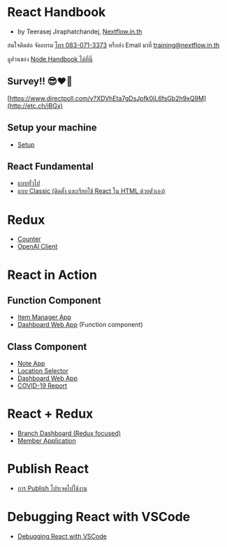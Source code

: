 
# React Handbook

- by Teerasej Jiraphatchandej, [Nextflow.in.th](https://www.nextflow.in.th)

สนใจติดต่อ จัดอบรม [โทร 083-071-3373](tel:083-071-3373) หรือส่ง Email มาที่ [training@nextflow.in.th](mailto:training@nextflow.in.th)

ดูส่วนของ [Node Handbook ได้ที่นี่](https://github.com/teerasej/node-handbook/)

## Survey!! 😎❤️🥳

[https://www.directpoll.com/v?XDVhEta7gDsJpfk0jL6fsGb2h9xQ9M](http://etc.ch/jBGx)

## Setup your machine

- [Setup](contents/setup.md)


## React Fundamental 

- [แบบทั่วไป](/contents/react-fundamental/README.md)
- [แบบ Classic (ติดตั้ง และเรียกใช้ React ใน HTML ด้วยตัวเอง)](/contents/react-fundamental-classic/README.md)

# Redux 

- [Counter](contents/practice/counter/readme.md)
- [OpenAI Client](contents/practice/openai/readme.md)


# React in Action 

## Function Component 

- [Item Manager App](contents/practice/item-manager-app/readme.md)
- [Dashboard Web App](contents/practice/dashboard-app-function-component/readme.md) (Function component)

## Class Component

- [Note App](contents/practice/note-app-saga/readme.md)
- [Location Selector](contents/practice/location-selector/readme.md)
- [Dashboard Web App](contents/practice/dashboard-app/readme.md)
- [COVID-19 Report](contents/practice/covid-today/readme.md)

# React + Redux 

- [Branch Dashboard (Redux focused)](contents/practice/dashboard-app-redux-focus/readme.md)
- [Member Application](contents/practice/member-app/readme.md)

# Publish React

- [การ Publish โปรเจคไปใช้งาน](contents/publish.md) 

# Debugging React with VSCode

- [Debugging React with VSCode](contents/debugging.md)
